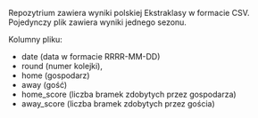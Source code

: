 Repozytrium zawiera wyniki polskiej Ekstraklasy w formacie CSV. Pojedynczy plik zawiera wyniki jednego sezonu.

Kolumny pliku:
- date (data w formacie RRRR-MM-DD)
- round (numer kolejki),
- home (gospodarz)
- away (gość)
- home_score (liczba bramek zdobytych przez gospodarza)
- away_score (liczba bramek zdobytych przez gościa)